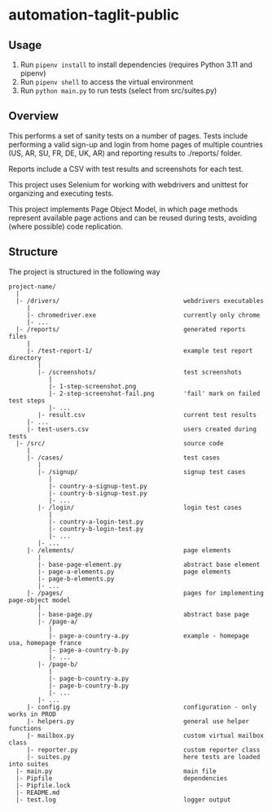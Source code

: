 # automation-taglit-public

## Usage
1. Run `pipenv install` to install dependencies (requires Python 3.11 and pipenv)
2. Run `pipenv shell` to access the virtual environment
3. Run `python main.py` to run tests (select from src/suites.py)

## Overview
This performs a set of sanity tests on a number of pages. Tests include performing a valid sign-up and login from home pages of multiple countries (US, AR, SU, FR, DE, UK, AR) and reporting results to ./reports/ folder.

Reports include a CSV with test results and screenshots for each test.

This project uses Selenium for working with webdrivers and unittest for organizing and executing tests.

This project implements Page Object Model, in which page methods represent available page actions and can be reused during tests, avoiding (where possible) code replication.

## Structure
The project is structured in the following way

```
project-name/
  |
  |- /drivers/                                  webdrivers executables
     |
     |- chromedriver.exe                        currently only chrome
     |- ...
  |- /reports/                                  generated reports files
     |
     |- /test-report-1/                         example test report directory
        |
        |- /screenshots/                        test screenshots
           |
           |- 1-step-screenshot.png
           |- 2-step-screenshot-fail.png        'fail' mark on failed test steps
           |- ...
        |- result.csv                           current test results
     |- ...
     |- test-users.csv                          users created during tests
  |- /src/                                      source code
     |
     |- /cases/                                 test cases
        |
        |- /signup/                             signup test cases
           |
           |- country-a-signup-test.py
           |- country-b-signup-test.py
           |- ...
        |- /login/                              login test cases
           |
           |- country-a-login-test.py
           |- country-b-login-test.py
           |- ...
        |- ...
     |- /elements/                              page elements
        |
        |- base-page-element.py                 abstract base element
        |- page-a-elements.py                   page elements
        |- page-b-elements.py                   
        |- ...
     |- /pages/                                 pages for implementing page-object model
        |
        |- base-page.py                         abstract base page
        |- /page-a/
           |
           |- page-a-country-a.py               example - homepage usa, homepage france
           |- page-a-country-b.py
           |- ...
        |- /page-b/
           |
           |- page-b-country-a.py
           |- page-b-country-b.py
           |- ...
        |- ...
     |- config.py                               configuration - only works in PROD
     |- helpers.py                              general use helper functions
     |- mailbox.py                              custom virtual mailbox class
     |- reporter.py                             custom reporter class
     |- suites.py                               here tests are loaded into suites
  |- main.py                                    main file
  |- Pipfile                                    dependencies
  |- Pipfile.lock                               
  |- README.md
  |- test.log                                   logger output
```

